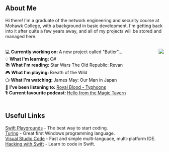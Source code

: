 ## About Me
Hi there! I'm a graduate of the network engineering and security course at Mohawk College, with a background in basic development. I'm getting back into it after quite a few years away, and all of my projects will be stored and managed here.<br>
<br>

<a href="#">
  <!-- Remove "&layout=compact" to switch to list view. This will likely look better once the list becomes longer. -->
	<!-- Add "&langs_count=x" to specify the number of languages displayed, where x is the number of languages. -->
  <img align="right" src="https://github-readme-stats.vercel.app/api/top-langs?username=Gediren&layout=compact" />
</a>

<!-- Need to be careful of sentence length in this section, otherwise it runs into the graph. -->
💻 <b>Currently working on: </b>A new project called "Butler"...<br>
💡 <b>What I'm learning: </b>C#<br>
📚 <b>What I'm reading: </b>Star Wars The Old Republic: Revan<br>
🎮 <b>What I'm playing: </b>Breath of the Wild<br>
📺 <b>What I'm watching: </b>James May: Our Man in Japan<br>
🎵 <b>I've been listening to: </b> <a href="https://open.spotify.com/album/05aqnnpYVOvsX0SIzmIuxi?si=0axtTv-MRx-es-PPEyi66g">Royal Blood - Typhoons</a><br>
🎙️ <b>Current favourite podcast: </b> <a href="https://hellofromthemagictavern.com/">Hello from the Magic Tavern</a><br>
<br>

## Useful Links
<a href="https://www.apple.com/swift/playgrounds/">Swift Playgrounds</a> - The best way to start coding.<br>
<a href="http://compsci.ca/holtsoft/">Turing</a> - Great first Windows programming language.<br>
<a href="https://code.visualstudio.com/">Visual Studio Code</a> - Fast and simple multi-languace, multi-platform IDE.<br>
<a href="https://www.hackingwithswift.com/">Hacking with Swift</a> - Learn to code in Swift.
